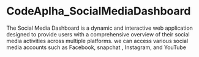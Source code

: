 # CodeAplha_SocialMediaDashboard
The Social Media Dashboard is a dynamic and interactive web application designed to provide users with a comprehensive overview of their social media activities across multiple platforms. we can access various social media accounts such as Facebook, snapchat , Instagram, and YouTube
